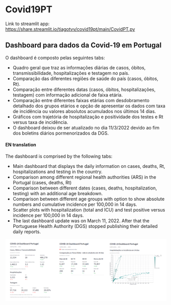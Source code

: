 # Covid19PT

Link to streamlit app: https://share.streamlit.io/tiagotvv/covid19pt/main/CovidPT.py

## Dashboard para dados da Covid-19 em Portugal

O dashboard é composto pelas seguintes tabs: 
* Quadro geral que traz as informações diárias de casos, óbitos, transmissibilidade, hospitalizações e testagem no país. 
* Comparação das diferentes regiões de saúde do país (casos, óbitos, Rt).
* Comparação entre diferentes datas (casos, óbitos, hospitalizações, testagem) com informação adicional de faixa etária.
* Comparação entre diferentes faixas etárias com desdobramento detalhado dos grupos etários e opção de apresentar os dados 
com taxa de incidência ou valores absolutos acumulados nos últimos 14 dias.
* Gráficos com trajetória de hospitalização e positividade dos testes e Rt versus taxa de incidência. 
* O dashboard deixou de ser atualizado no dia 11/3/2022 devido ao fim dos boletins diários pormenorizados da DGS.

#### EN translation

The dashboard is comprised by the following tabs:

* Main dashboard that displays the daily information on cases, deaths, Rt, hospitalizations and testing in the country.
* Comparison among different regional health authorities (ARS) in the Portugal (cases, deaths, Rt)
* Comparison between different dates (cases, deaths, hospitalization, testing) with an additional age breakdown.
* Comparison between different age groups with option to show absolute numbers and cumulative incidence per 100,000 in 14 days.
* Scatter plots with hospitalization (total and ICU) and test positive versus incidence per 100,000 in 14 days.
* The last dashboard update was on March 11, 2022. After that the Portuguese Health Authority (DGS) stopped publishing their detailed daily reports.

<img src="dashboard_screenshot.png" alt="drawing"/>
